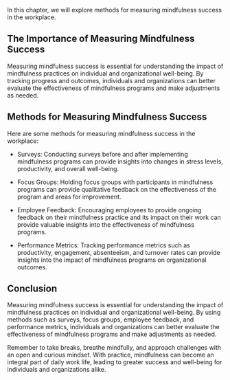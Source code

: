 
In this chapter, we will explore methods for measuring mindfulness success in the workplace.

The Importance of Measuring Mindfulness Success
-----------------------------------------------

Measuring mindfulness success is essential for understanding the impact of mindfulness practices on individual and organizational well-being. By tracking progress and outcomes, individuals and organizations can better evaluate the effectiveness of mindfulness programs and make adjustments as needed.

Methods for Measuring Mindfulness Success
-----------------------------------------

Here are some methods for measuring mindfulness success in the workplace:

* Surveys: Conducting surveys before and after implementing mindfulness programs can provide insights into changes in stress levels, productivity, and overall well-being.

* Focus Groups: Holding focus groups with participants in mindfulness programs can provide qualitative feedback on the effectiveness of the program and areas for improvement.

* Employee Feedback: Encouraging employees to provide ongoing feedback on their mindfulness practice and its impact on their work can provide valuable insights into the effectiveness of mindfulness programs.

* Performance Metrics: Tracking performance metrics such as productivity, engagement, absenteeism, and turnover rates can provide insights into the impact of mindfulness programs on organizational outcomes.

Conclusion
----------

Measuring mindfulness success is essential for understanding the impact of mindfulness practices on individual and organizational well-being. By using methods such as surveys, focus groups, employee feedback, and performance metrics, individuals and organizations can better evaluate the effectiveness of mindfulness programs and make adjustments as needed.

Remember to take breaks, breathe mindfully, and approach challenges with an open and curious mindset. With practice, mindfulness can become an integral part of daily work life, leading to greater success and well-being for individuals and organizations alike.


